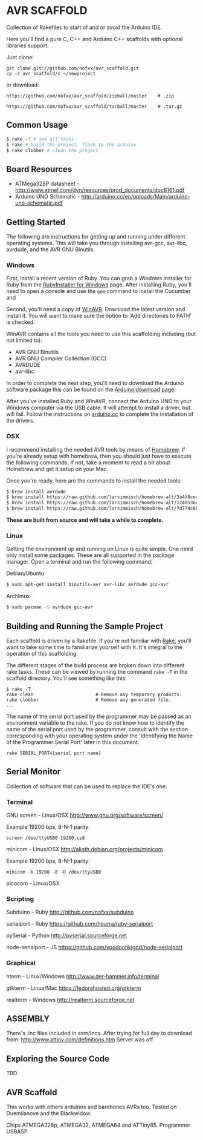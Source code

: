 # AVR SCAFFOLD

Collection of Rakefiles to start of and or avoid the Arduino IDE.

Here you'll find a pure C, C++ and Arduino C++ scaffolds with optional
libraries support.

Just clone:

    git clone git://github.com/nofxx/avr_scaffold.git
    cp -r avr_scaffold/c ~/newproject

or download:

    https://github.com/nofxx/avr_scaffold/zipball/master    # .zip

    https://github.com/nofxx/avr_scaffold/tarball/master    # .tar.gz


## Common Usage

```bash
$ rake -T # see all tasks
$ rake # build the project, flash to the arduino
$ rake clobber # clean the project
```

## Board Resources

* ATMega328P datasheet - http://www.atmel.com/dyn/resources/prod_documents/doc8161.pdf
* Arduino UNO Schematic - http://arduino.cc/en/uploads/Main/arduino-uno-schematic.pdf

## Getting Started

The following are instructions for getting up and running under different
operating systems. This will take you through installing avr-gcc, avr-libc,
avrdude, and the AVR GNU Binutils.

### Windows

First, install a recent version of Ruby. You can grab a Windows installer for
Ruby from the [RubyInstaller for Windows][rifw] page. After installing Ruby,
you'll need to open a console and use the ```gem``` command to install the
Cucumber and

Second, you'll need a copy of [WinAVR][WinAVR_DL]. Download the latest version
and install it. You will want to make sure the option to 'Add directories to
PATH' is checked.

WinAVR contains all the tools you need to use this scaffolding including (but
not limited to):

* AVR GNU Binutils
* AVR GNU Compiler Collection (GCC)
* AVRDUDE
* avr-libc

In order to complete the next step, you'll need to download the Arduino
software package this can be found on the [Arduino download page][adp].

After you've installed Ruby and WinAVR, connect the Arduino UNO to your Windows
computer via the USB cable. It will attempt to install a driver, but will
fail. Follow the instructions on [arduino.cc][acc] to complete the
installation of the drivers.

### OSX

I recommend installing the needed AVR tools by means of [Homebrew][hb]. If
you're already setup with homebrew, then you should just have to execute the
following commands. If not, take a moment to read a bit about Homebrew and get
it setup on your Mac.

Once you're ready, here are the commands to install the needed tools:

```bash
$ brew install avrdude
$ brew install https://raw.github.com/larsimmisch/homebrew-alt/3a4f8ce4bcda88c25f4fa4ea3f42688a2ed03d12/avr/avr-binutils.rb
$ brew install https://raw.github.com/larsimmisch/homebrew-alt/124853640317af04e11269c517d449dbd202773d/avr/avr-gcc.rb
$ brew install https://raw.github.com/larsimmisch/homebrew-alt/7d774c6b15dafdee6ca518aff5e8368528d69ae0/avr/avr-libc.rb
```

**These are built from source and will take a while to complete.**

### Linux

Getting the environment up and running on Linux is quite simple. One
need only install some packages. These are all supported in the package
manager. Open a terminal and run the following command:

Debian/Ubuntu

```bash
$ sudo apt-get install binutils-avr avr-libc avrdude gcc-avr
```

Archlinux

```bash
$ sudo pacman -S avrdude gcc-avr
```

## Building and Running the Sample Project

Each scaffold is driven by a Rakefile. If you're not familiar with
[Rake][rake], you'll want to take some time to familiarize yourself with it.
It's integral to the operation of this scaffolding.

The different stages of the build process are broken down into different rake
tasks. These can be viewed by running the command ```rake -T``` in the
scaffold directory. You'll see something like this:

    $ rake -T
    rake clean                       # Remove any temporary products.
    rake clobber                     # Remove any generated file.
    ...

The name of the serial port used by the programmer may be passed as an
environment variable to the rake. If you do not know how to identify
the name of the serial port used by the programmer, consult with the section
corresponding with your operating system under the 'Identifying the Name of
the Programmer Serial Port' later in this document.

    rake SERIAL_PORT=[serial port name]


## Serial Monitor

Collection of software that can be used to replace the IDE's one:


### Terminal

GNU screen - Linux/OSX
http://www.gnu.org/software/screen/

Example 19200 bps, 8-N-1 parity:

    screen /dev/ttyUSB0 19200,cs8


minicom - Linux/OSX
http://alioth.debian.org/projects/minicom

Example 19200 bps, 8-N-1 parity:

    minicom -b 19200 -8 -D /dev/ttyUSB0


picocom - Linux/OSX


### Scripting

Subduino - Ruby
http://github.com/nofxx/subduino

serialport - Ruby
https://github.com/hparra/ruby-serialport

pySerial - Python
http://pyserial.sourceforge.net

node-serialport - JS
https://github.com/voodootikigod/node-serialport


### Graphical

hterm - Linux/Windows
http://www.der-hammer.info/terminal

gtkterm - Linux/Mac
https://fedorahosted.org/gtkterm

realterm - Windows
http://realterm.sourceforge.net


## ASSEMBLY

There's .inc files included in asm/incs.
After trying for full day to download from:
http://www.attiny.com/definitions.htm
Server was off.


## Exploring the Source Code

TBD


## AVR Scaffold

This works with others arduinos and barebones AVRs too.
Tested on Duemilanove and the Blackwidow.

Chips ATMEGA328p, ATMEGA32, ATMEGA64 and ATTiny85.
Programmer USBASP.



[WinAVR_DL]: http://sourceforge.net/projects/winavr/files/ "WinAVR Download"
[rifw]: http://rubyinstaller.org/
[acc]: http://arduino.cc/en/Guide/Windows#toc4
[adp]: http://arduino.cc/en/Main/Software
[rake]: http://en.wikipedia.org/wiki/Rake_(software)
[hb]: http://mxcl.github.com/homebrew/
